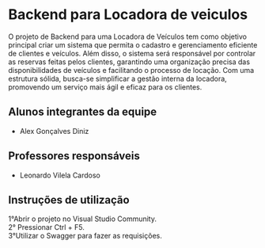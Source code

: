 # Backend para Locadora de veiculos
O projeto de Backend para uma Locadora de Veículos tem como objetivo principal criar um sistema que permita o cadastro e gerenciamento eficiente de clientes e veículos. Além disso, o sistema será responsável por controlar as reservas feitas pelos clientes, garantindo uma organização precisa das disponibilidades de veículos e facilitando o processo de locação. Com uma estrutura sólida, busca-se simplificar a gestão interna da locadora, promovendo um serviço mais ágil e eficaz para os clientes.

## Alunos integrantes da equipe

* Alex Gonçalves Diniz

## Professores responsáveis

* Leonardo Vilela Cardoso

## Instruções de utilização

1°Abrir o projeto no Visual Studio Community.<br>
2° Pressionar Ctrl + F5.<br>
3°Utilizar o Swagger para fazer as requisições.<br>
